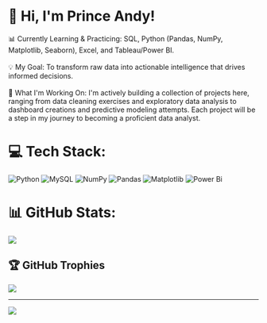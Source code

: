 # 👋 Hi, I'm Prince Andy!
📊 Currently Learning & Practicing: SQL, Python (Pandas, NumPy, Matplotlib, Seaborn), Excel, and Tableau/Power BI.<br><br>💡 My Goal: To transform raw data into actionable intelligence that drives informed decisions.<br><br>🚀 What I'm Working On: I'm actively building a collection of projects here, ranging from data cleaning exercises and exploratory data analysis to dashboard creations and predictive modeling attempts. Each project will be a step in my journey to becoming a proficient data analyst.




# 💻 Tech Stack:
![Python](https://img.shields.io/badge/python-3670A0?style=for-the-badge&logo=python&logoColor=ffdd54) ![MySQL](https://img.shields.io/badge/mysql-4479A1.svg?style=for-the-badge&logo=mysql&logoColor=white) ![NumPy](https://img.shields.io/badge/numpy-%23013243.svg?style=for-the-badge&logo=numpy&logoColor=white) ![Pandas](https://img.shields.io/badge/pandas-%23150458.svg?style=for-the-badge&logo=pandas&logoColor=white) ![Matplotlib](https://img.shields.io/badge/Matplotlib-%23ffffff.svg?style=for-the-badge&logo=Matplotlib&logoColor=black) ![Power Bi](https://img.shields.io/badge/power_bi-F2C811?style=for-the-badge&logo=powerbi&logoColor=black)
# 📊 GitHub Stats:
![](https://github-readme-stats.vercel.app/api?username=princeandy-b&theme=dark&hide&border=false&include_all_commits=true&count_private=true)<br/>

## 🏆 GitHub Trophies
![](https://github-profile-trophy.vercel.app/?username=princeandy-b&theme=radical&no-frame=false&no-bg=true&margin-w=4)

---
[![](https://visitcount.itsvg.in/api?id=princeandy-b&icon=0&color=0)](https://visitcount.itsvg.in)

<!-- Proudly created with GPRM ( https://gprm.itsvg.in ) -->
